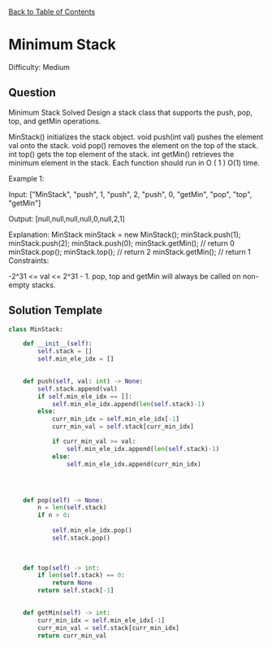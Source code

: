 [Back to Table of Contents](../../README.md)

# Minimum Stack
Difficulty: Medium

## Question
Minimum Stack
Solved 
Design a stack class that supports the push, pop, top, and getMin operations.

MinStack() initializes the stack object.
void push(int val) pushes the element val onto the stack.
void pop() removes the element on the top of the stack.
int top() gets the top element of the stack.
int getMin() retrieves the minimum element in the stack.
Each function should run in 
O
(
1
)
O(1) time.

Example 1:

Input: ["MinStack", "push", 1, "push", 2, "push", 0, "getMin", "pop", "top", "getMin"]

Output: [null,null,null,null,0,null,2,1]

Explanation:
MinStack minStack = new MinStack();
minStack.push(1);
minStack.push(2);
minStack.push(0);
minStack.getMin(); // return 0
minStack.pop();
minStack.top();    // return 2
minStack.getMin(); // return 1
Constraints:

-2^31 <= val <= 2^31 - 1.
pop, top and getMin will always be called on non-empty stacks.

## Solution Template
```python
class MinStack:

    def __init__(self):
        self.stack = []
        self.min_ele_idx = []
        

    def push(self, val: int) -> None:
        self.stack.append(val)
        if self.min_ele_idx == []:
            self.min_ele_idx.append(len(self.stack)-1)
        else:
            curr_min_idx = self.min_ele_idx[-1]
            curr_min_val = self.stack[curr_min_idx]

            if curr_min_val >= val:
                self.min_ele_idx.append(len(self.stack)-1)
            else:
                self.min_ele_idx.append(curr_min_idx)




    def pop(self) -> None:
        n = len(self.stack)
        if n > 0:
            
            self.min_ele_idx.pop()
            self.stack.pop()
        
        

    def top(self) -> int:
        if len(self.stack) == 0:
            return None
        return self.stack[-1]
        

    def getMin(self) -> int:
        curr_min_idx = self.min_ele_idx[-1]
        curr_min_val = self.stack[curr_min_idx]
        return curr_min_val
        
```
